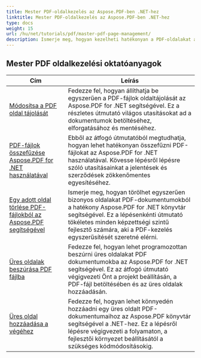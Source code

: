 ```yaml
---
title: Mester PDF-oldalkezelés az Aspose.PDF-ben .NET-hez
linktitle: Mester PDF-oldalkezelés az Aspose.PDF-ben .NET-hez
type: docs
weight: 15
url: /hu/net/tutorials/pdf/master-pdf-page-management/
description: Ismerje meg, hogyan kezelheti hatékonyan a PDF-oldalakat az Aspose.PDF for .NET használatával. Ez a részletes útmutató az oldalak programozott hozzáadásával, törlésével, átrendezésével és kibontásával foglalkozik a PDF-munkafolyamatok optimalizálása érdekében. Kezdje el javítani a dokumentumkezelést.
---
```


## Mester PDF oldalkezelési oktatóanyagok
| Cím | Leírás |
| --- | --- | 
| [Módosítsa a PDF oldal tájolását](./change-pdf-page-orientation/) | Fedezze fel, hogyan állíthatja be egyszerűen a PDF-fájlok oldaltájolását az Aspose.PDF for .NET segítségével. Ez a részletes útmutató világos utasításokat ad a dokumentumok betöltéséhez, elforgatásához és mentéséhez. |  
| [PDF-fájlok összefűzése Aspose.PDF for .NET használatával](./concatenating-pdf-files/) | Ebből az átfogó útmutatóból megtudhatja, hogyan lehet hatékonyan összefűzni PDF-fájlokat az Aspose.PDF for .NET használatával. Kövesse lépésről lépésre szóló utasításainkat a jelentések és szerződések zökkenőmentes egyesítéséhez. |  
| [Egy adott oldal törlése PDF-fájlokból az Aspose.PDF segítségével](./delete-particular-page-from-pdf-files/) | Ismerje meg, hogyan törölhet egyszerűen bizonyos oldalakat PDF-dokumentumokból a hatékony Aspose.PDF for .NET könyvtár segítségével. Ez a lépésenkénti útmutató tökéletes minden képzettségi szintű fejlesztő számára, aki a PDF-kezelés egyszerűsítését szeretné elérni. |    
| [Üres oldalak beszúrása PDF fájlba](./insert-empty-pages/) | Fedezze fel, hogyan lehet programozottan beszúrni üres oldalakat PDF dokumentumokba az Aspose.PDF for .NET segítségével. Ez az átfogó útmutató végigvezeti Önt a projekt beállításán, a PDF-fájl betöltésében és az üres oldalak hozzáadásán. |  
| [Üres oldal hozzáadása a végéhez](./adding-an-empty-page-at-end/) | Fedezze fel, hogyan lehet könnyedén hozzáadni egy üres oldalt PDF-dokumentumaihoz az Aspose.PDF könyvtár segítségével a .NET-hez. Ez a lépésről lépésre végigvezeti a folyamaton, a fejlesztői környezet beállításától a szükséges kódmódosításokig. |  
